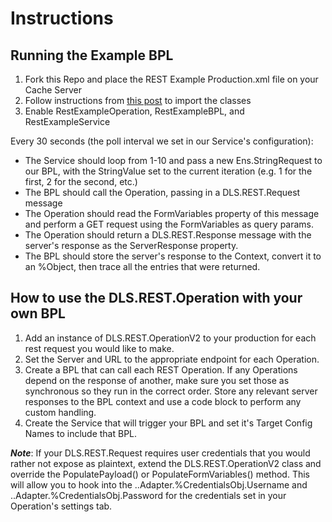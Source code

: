 # Instructions

## Running the Example BPL

1. Fork this Repo and place the REST Example Production.xml file on your Cache Server
2. Follow instructions from [this post](https://community.intersystems.com/post/how-export-and-import-ensemble-components-and-productions) to import the classes
3. Enable RestExampleOperation, RestExampleBPL, and RestExampleService

Every 30 seconds (the poll interval we set in our Service's configuration):

* The Service should loop from 1-10 and pass a new Ens.StringRequest to our BPL, with the StringValue set to the current iteration (e.g. 1 for the first, 2 for the second, etc.)
* The BPL should call the Operation, passing in a DLS.REST.Request message
* The Operation should read the FormVariables property of this message and perform a GET request using the FormVariables as query params.
* The Operation should return a DLS.REST.Response message with the server's response as the ServerResponse property.
* The BPL should store the server's response to the Context, convert it to an %Object, then trace all the entries that were returned.

## How to use the DLS.REST.Operation with your own BPL
1. Add an instance of DLS.REST.OperationV2 to your production for each rest request you would like to make.
2. Set the Server and URL to the appropriate endpoint for each Operation.
3. Create a BPL that can call each REST Operation. If any Operations depend on the response of another, make sure you set those as synchronous so they run in the correct order. Store any relevant server responses to the BPL context and use a code block to perform any custom handling.
4. Create the Service that will trigger your BPL and set it's Target Config Names to include that BPL.

**_Note_**: If your DLS.REST.Request requires user credentials that you would rather not expose as plaintext, extend the DLS.REST.OperationV2 class and override the PopulatePayload() or PopulateFormVariables() method. This will allow you to hook into the ..Adapter.%CredentialsObj.Username and ..Adapter.%CredentialsObj.Password for the credentials set in your Operation's settings tab.
